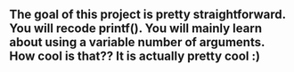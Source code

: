 <h2>The goal of this project is pretty straightforward. You will recode printf().
You will mainly learn about using a variable number of arguments. How cool is that??
It is actually pretty cool :) </h2>
